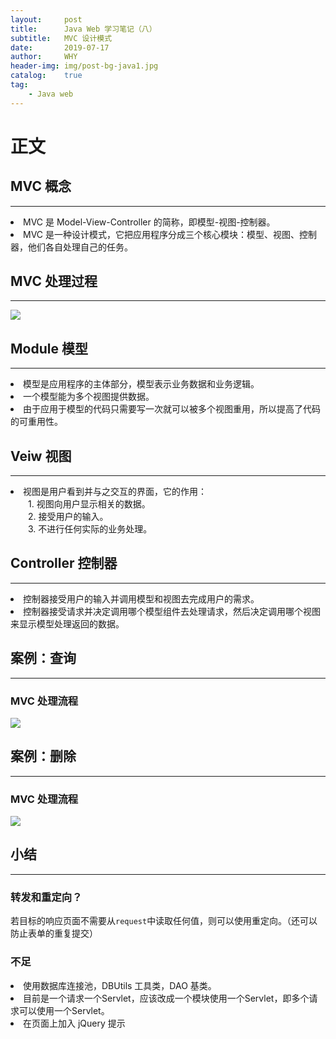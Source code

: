```yaml
---
layout:     post
title:      Java Web 学习笔记（八）
subtitle:   MVC 设计模式
date:       2019-07-17
author:     WHY
header-img: img/post-bg-java1.jpg
catalog:    true
tag:
    - Java web
---
```


# 正文

## MVC 概念
---
<li> MVC 是 Model-View-Controller 的简称，即模型-视图-控制器。</li>
<li> MVC 是一种设计模式，它把应用程序分成三个核心模块：模型、视图、控制器，他们各自处理自己的任务。</li>

## MVC 处理过程
---
![](http://ww3.sinaimg.cn/large/006tNc79ly1g52naa9kv7j30ry0fc13w.jpg)

## Module 模型
---
<li> 模型是应用程序的主体部分，模型表示业务数据和业务逻辑。 </li>
<li> 一个模型能为多个视图提供数据。 </li>
<li> 由于应用于模型的代码只需要写一次就可以被多个视图重用，所以提高了代码的可重用性。 </li>

## Veiw 视图
---
<li> 视图是用户看到并与之交互的界面，它的作用：</li>
&emsp;&emsp;1. 视图向用户显示相关的数据。<br>
&emsp;&emsp;2. 接受用户的输入。<br>
&emsp;&emsp;3. 不进行任何实际的业务处理。

## Controller 控制器
---
<li> 控制器接受用户的输入并调用模型和视图去完成用户的需求。 </li>
<li> 控制器接受请求并决定调用哪个模型组件去处理请求，然后决定调用哪个视图来显示模型处理返回的数据。</li>

## 案例：查询
---
### MVC 处理流程
![](http://ww3.sinaimg.cn/large/006tNc79ly1g52vrmf057j30u00u2naj.jpg)

## 案例：删除
---
### MVC 处理流程
![](http://ww2.sinaimg.cn/large/006tNc79ly1g52waiorsuj314y0oi13b.jpg)

## 小结
---
### 转发和重定向？
若目标的响应页面不需要从```request```中读取任何值，则可以使用重定向。（还可以防止表单的重复提交）
### 不足
<li> 使用数据库连接池，DBUtils 工具类，DAO 基类。 </li>
<li> 目前是一个请求一个Servlet，应该改成一个模块使用一个Servlet，即多个请求可以使用一个Servlet。 </li>
<li> 在页面上加入 jQuery 提示</li>

